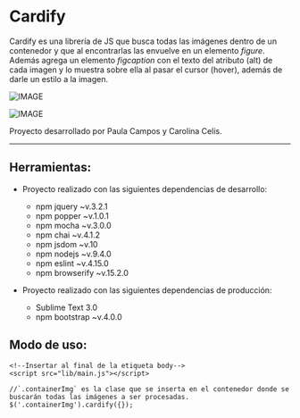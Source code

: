 # Cardify

Cardify es una librería de JS que busca todas las imágenes dentro de un contenedor y que al encontrarlas las envuelve en un elemento *figure*. Además agrega un elemento *figcaption* con el texto del atributo (alt) de cada imagen y lo muestra sobre ella al pasar el cursor (hover), además de darle un estilo a la imagen.

![IMAGE](https://github.com/carocelis/cardify/blob/ravel/assets/images/cardify1.png)

![IMAGE](https://github.com/carocelis/cardify/blob/ravel/assets/images/cardify2.png)


Proyecto desarrollado por Paula Campos y Carolina Celis.

***


## Herramientas:

- Proyecto realizado con las siguientes dependencias de desarrollo:
  - npm jquery ~v.3.2.1
  - npm popper ~v.1.0.1
  - npm mocha ~v.3.0.0
  - npm chai ~v.4.1.2
  - npm jsdom ~v.10
  - npm nodejs ~v.9.4.0
  - npm eslint ~v.4.15.0
  - npm browserify ~v.15.2.0

- Proyecto realizado con las siguientes dependencias de producción:
  - Sublime Text 3.0
  - npm bootstrap ~v.4.0.0

## Modo de uso:

```
<!--Insertar al final de la etiqueta body-->
<script src="lib/main.js"></script>
```


```
//`.containerImg` es la clase que se inserta en el contenedor donde se buscarán todas las imágenes a ser procesadas.
$('.containerImg').cardify({});
```
